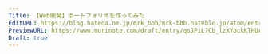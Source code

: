 ```yaml
---
Title: 【Web開発】ポートフォリオを作ってみた
EditURL: https://blog.hatena.ne.jp/mrk_bbb/mrk-bbb.hateblo.jp/atom/entry/6802418398566962131
PreviewURL: https://www.murinote.com/draft/entry/qsJPiL7Cb_lzXYbckKTHUA3LoFc
Draft: true
---
```


